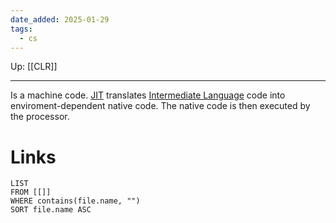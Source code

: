 ```yaml
---
date_added: 2025-01-29
tags:
  - cs
---
```

Up: [[CLR]]
___
 Is a machine code. [JIT](JIT.md) translates [Intermediate Language](Intermediate%20Language.md) code into enviroment-dependent native code. The native code is then executed by the processor.

# Links
```dataview
LIST
FROM [[]]
WHERE contains(file.name, "")
SORT file.name ASC
```
